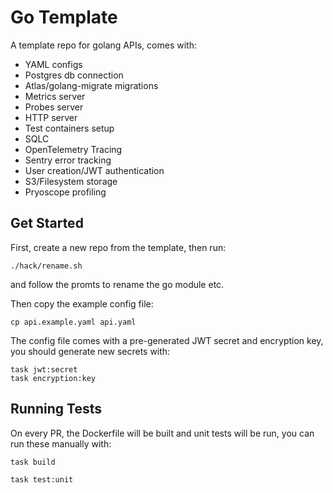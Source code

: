 # Go Template

A template repo for golang APIs, comes with:

- YAML configs
- Postgres db connection
- Atlas/golang-migrate migrations
- Metrics server
- Probes server
- HTTP server
- Test containers setup
- SQLC
- OpenTelemetry Tracing
- Sentry error tracking
- User creation/JWT authentication
- S3/Filesystem storage
- Pryoscope profiling

## Get Started

First, create a new repo from the template, then run:

```
./hack/rename.sh
```

and follow the promts to rename the go module etc.

Then copy the example config file:

```
cp api.example.yaml api.yaml
```

The config file comes with a pre-generated JWT secret and encryption key, you should generate new secrets with:

```
task jwt:secret
task encryption:key
```

## Running Tests

On every PR, the Dockerfile will be built and unit tests will be run, you can run these manually with:

```
task build
```

```
task test:unit
```
